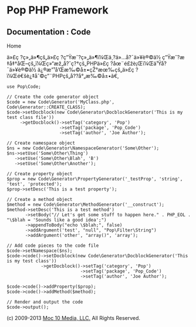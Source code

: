 Pop PHP Framework
=================

Documentation : Code
--------------------

Home

ä»£ç ?ç»„ä»¶çš„ä»£ç ?ç”Ÿæˆ?ç»„ä»¶ï¼Œä¸?ä»…å?¯ä»¥è®©ä½ ç”Ÿæˆ?æ
‡å‡†åŒ–çš„ï¼Œç»“æž„å?ˆç?†çš„PHPä»£ç ?åœ¨é£žè¡Œï¼Œä¹Ÿå?¯ä»¥è®©ä½
ä¿®æ”¹å’Œæ‰©å±•çŽ°æœ‰çš„ä»£ç ?ï¼Œé€šè¿‡åˆ©ç”¨PHPçš„å??å°„æ‰©å±•ã€‚

    use Pop\Code;

    // Create the code generator object
    $code = new Code\Generator('MyClass.php', Code\Generator::CREATE_CLASS);
    $code->setDocblock(new Code\Generator\DocblockGenerator('This is my test class file'))
         ->getDocblock()->setTag('category', 'Pop')
                        ->setTag('package', 'Pop_Code')
                        ->setTag('author', 'Joe Author');

    // Create namespace object
    $ns = new Code\Generator\NamespaceGenerator('Some\Other');
    $ns->setUse('Some\Other\Thing')
       ->setUse('Some\Other\Blah', 'B')
       ->setUse('Some\Other\Another');

    // Create property object
    $prop = new Code\Generator\PropertyGenerator('_testProp', 'string', 'test', 'protected');
    $prop->setDesc('This is a test property');

    // Create a method object
    $method = new Code\Generator\MethodGenerator('__construct');
    $method->setDesc('This is a test method')
           ->setBody("// Let's get some stuff to happen here." . PHP_EOL . "\$blah = 'Sounds like a good idea';")
           ->appendToBody("echo \$blah;", false)
           ->addArgument('test', "null", "Pop\Filter\String")
           ->addArgument('other', "array()", 'array');

    // Add code pieces to the code file
    $code->setNamespace($ns);
    $code->code()->setDocblock(new Code\Generator\DocblockGenerator('This is my test class'))
                 ->getDocblock()->setTag('category', 'Pop')
                                ->setTag('package', 'Pop_Code')
                                ->setTag('author', 'Joe Author');

    $code->code()->addProperty($prop);
    $code->code()->addMethod($method);

    // Render and output the code
    $code->output();

\(c) 2009-2013 [Moc 10 Media, LLC.](http://www.moc10media.com) All
Rights Reserved.
